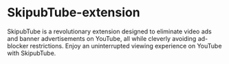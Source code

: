 # SkipubTube-extension
SkipubTube is a revolutionary extension designed to eliminate video ads and banner advertisements on YouTube, all while cleverly avoiding ad-blocker restrictions. Enjoy an uninterrupted viewing experience on YouTube with SkipubTube.
